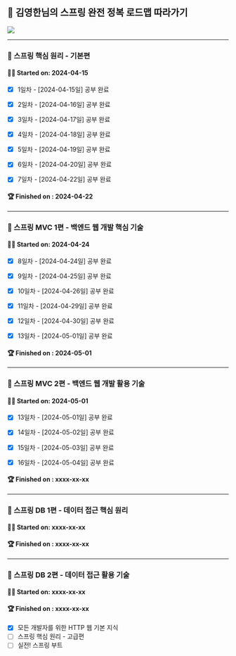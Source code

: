 ## 🌱 김영한님의 스프링 완전 정복 로드맵 따라가기

![](roadmap.png)

---

### 📁 스프링 핵심 원리 - 기본편

#### 🏃‍♂ Started on:  2024-04-15

  - [x] 1일차 - [2024-04-15일] 공부 완료
  
  - [x] 2일차 - [2024-04-16일] 공부 완료

  - [x] 3일차 - [2024-04-17일] 공부 완료

  - [x] 4일차 - [2024-04-18일] 공부 완료

  - [x] 5일차 - [2024-04-19일] 공부 완료

  - [x] 6일차 - [2024-04-20일] 공부 완료

  - [x] 7일차 - [2024-04-22일] 공부 완료

#### 🏆 Finished  on :  2024-04-22

---

### 📁 스프링 MVC 1편 - 백엔드 웹 개발 핵심 기술

#### 🏃‍♂ Started on:  2024-04-24

  - [x] 8일차 - [2024-04-24일] 공부 완료

  - [x] 9일차 - [2024-04-25일] 공부 완료

  - [x] 10일차 - [2024-04-26일] 공부 완료

  - [x] 11일차 - [2024-04-29일] 공부 완료

  - [x] 12일차 - [2024-04-30일] 공부 완료

  - [x] 13일차 - [2024-05-01일] 공부 완료

#### 🏆 Finished  on :  2024-05-01

---

### 📁 스프링 MVC 2편 - 백엔드 웹 개발 활용 기술

#### 🏃‍♂ Started on:  2024-05-01

  - [x] 13일차 - [2024-05-01일] 공부 완료

  - [x] 14일차 - [2024-05-02일] 공부 완료

  - [x] 15일차 - [2024-05-03일] 공부 완료

  - [x] 16일차 - [2024-05-04일] 공부 완료



#### 🏆 Finished  on :  xxxx-xx-xx

---

### 📁 스프링 DB 1편 - 데이터 접근 핵심 원리

#### 🏃‍♂ Started on:  xxxx-xx-xx


#### 🏆 Finished  on :  xxxx-xx-xx

---

### 📁 스프링 DB 2편 - 데이터 접근 활용 기술

#### 🏃‍♂ Started on:  xxxx-xx-xx



#### 🏆 Finished  on : xxxx-xx-xx

- [x] 모든 개발자를 위한 HTTP 웹 기본 지식
- [ ] 스프링 핵심 원리 - 고급편
- [ ] 실전! 스프링 부트
